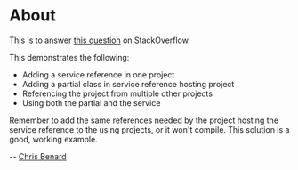 About
================

This is to answer [this question](http://stackoverflow.com/questions/9994555/partial-classes-lost-through-a-webservice-reference/9994844#9994844) on StackOverflow.

This demonstrates the following:

 - Adding a service reference in one project
 - Adding a partial class in service reference hosting project
 - Referencing the project from multiple other projects
 - Using both the partial and the service
 
Remember to add the same references needed by the project hosting the service reference to the using projects, or it won't compile. This solution is a good, working example.

-- [Chris Benard](https://plus.google.com/u/0/114529083558994158010/?rel=author)